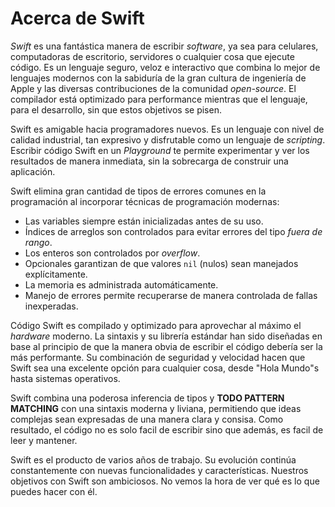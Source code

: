 # Acerca de Swift

_Swift_ es una fantástica manera de escribir _software_, ya sea para celulares, computadoras de escritorio, servidores o cualquier cosa que ejecute código. Es un lenguaje seguro, veloz e interactivo que combina lo mejor de lenguajes modernos con la sabiduría de la gran cultura de ingeniería de Apple y las diversas contribuciones de la comunidad _open-source_. El compilador está optimizado para performance mientras que el lenguaje, para el desarrollo, sin que estos objetivos se pisen.

Swift es amigable hacia programadores nuevos. Es un lenguaje con nivel de calidad industrial, tan expresivo y disfrutable como un lenguaje de _scripting_. Escribir código Swift en un _Playground_ te permite experimentar y ver los resultados de manera inmediata, sin la sobrecarga de construir una aplicación.

Swift elimina gran cantidad de tipos de errores comunes en la programación al incorporar técnicas de programación modernas:
* Las variables siempre están inicializadas antes de su uso.
* Índices de arreglos son controlados para evitar errores del tipo _fuera de rango_.
* Los enteros son controlados por _overflow_.
* Opcionales garantizan de que valores `nil` (nulos) sean manejados explícitamente.
* La memoria es administrada automáticamente.
* Manejo de errores permite recuperarse de manera controlada de fallas inexperadas.

Código Swift es compilado y optimizado para aprovechar al máximo el _hardware_ moderno. La sintaxis y su librería estándar han sido diseñadas en base al principio de que la manera obvia de escribir el código debería ser la más performante. Su combinación de seguridad y velocidad hacen que Swift sea una excelente opción para cualquier cosa, desde "Hola Mundo"s hasta sistemas operativos.

Swift combina una poderosa inferencia de tipos y **TODO PATTERN MATCHING** con una sintaxis moderna y liviana, permitiendo que ideas complejas sean expresadas de una manera clara y consisa. Como resultado, el código no es solo facil de escribir sino que además, es facil de leer y mantener.

Swift es el producto de varios años de trabajo. Su evolución continúa constantemente con nuevas funcionalidades y características. Nuestros objetivos con Swift son ambiciosos. No vemos la hora de ver qué es lo que puedes hacer con él.